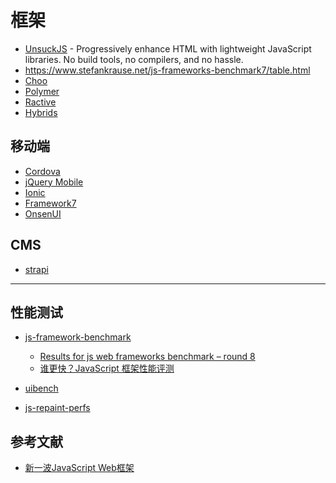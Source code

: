 框架
========

- [UnsuckJS](https://unsuckjs.com/) - Progressively enhance HTML with lightweight JavaScript libraries. No build tools, no compilers, and no hassle.
- https://www.stefankrause.net/js-frameworks-benchmark7/table.html
- [Choo](https://choo.io/)
- [Polymer](https://github.com/Polymer/polymer)
- [Ractive](https://github.com/ractivejs/ractive)
- [Hybrids](https://github.com/hybridsjs/hybrids)

## 移动端

- [Cordova](https://cordova.apache.org/)
- [jQuery Mobile](https://jquerymobile.com/)
- [Ionic](https://ionicframework.com/)
- [Framework7](https://github.com/framework7io/framework7)
- [OnsenUI](https://github.com/OnsenUI/OnsenUI)

## CMS

- [strapi](https://github.com/strapi/strapi)

---

## 性能测试

- [js-framework-benchmark](https://github.com/krausest/js-framework-benchmark)

    - [Results for js web frameworks benchmark – round 8](https://stefankrause.net/js-frameworks-benchmark8/table.html)
    - [谁更快？JavaScript 框架性能评测](https://w3ctech.com/topic/2095)

- [uibench](https://github.com/localvoid/uibench)
- [js-repaint-perfs](https://github.com/mathieuancelin/js-repaint-perfs)

## 参考文献

- [新一波JavaScript Web框架](https://mp.weixin.qq.com/s/2MrTEz_YXIxsqc1z69mJNA)
